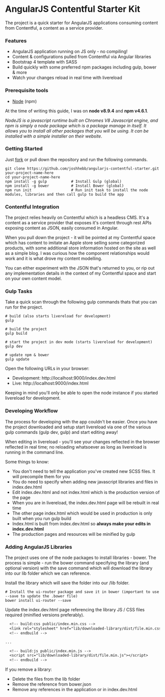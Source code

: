 # AngularJS Contentful Starter Kit

The project is a quick starter for AngularJS applications consuming content from Contentful, a content as a service provider.

### Features

* AngularJS application running on JS only - no compiling!
* Content & configurations pulled from Contentful via Angular libraries
* Bootstrap 4 template with SASS
* Build quickly with some preferred npm packages including gulp, bower & more
* Watch your changes reload in real time with livereload

### Prerequisite tools

* [Node](https://nodejs.org/en/download/) (npm)

At the time of writing this guide, I was on **node v8.9.4** and **npm v4.6.1**. 

*NodeJS is a javascript runtime built on Chromes V8 Javascript engine, 
and npm is simply a node package which is a package manage in itself. It allows you to install all other packages that you will be using. It can be installed with a simple installer on their website.*


### Getting Started

Just [fork](https://github.com/joshhebb/angularjs-contentful-starter) or pull down the repository and run the following commands.

```shell
git clone https://github.com/joshhebb/angularjs-contentful-starter.git your-project-name-here
cd your-project-name-here
npm install -g gulp           # Install Gulp (global)
npm install -g bower          # Install Bower (global)
npm run init                  # Run init task to install the node modules, libraries and then call gulp to build the app
```

### Contentful Integration

The project relies heavily on Contentful which is a headless CMS. It's a content as a service provider that exposes it's content through rest APIs exposing content as JSON, easily consumed in Angular.

When you pull down the project - it will be pointed at my Contentful space which has content to imitate an Apple store selling some categorized products, with some additional store information hosted on the site as well as a simple blog. I was curious how the component relationships would work and it is what drove my content modelling.

You can either experiment with the JSON that's returned to you, or rip out any implementation details in the context of my Contentful space and start on your own content model.


### Gulp Tasks

Take a quick scan through the following gulp commands thats that you can run for the project.

```shell
# build (also starts livereload for development)
gulp

# build the project 
gulp build

# start the project in dev mode (starts livereload for development)
gulp dev

# update npm & bower
gulp update
```

Open the following URLs in your browser:
* Development: http://localhost:9000/index.dev.html
* Live: http://localhost:9000/index.html

Keeping in mind you'll only be able to open the node instance if you started livereload for development.

### Developing Workflow

The process for developing with the app couldn't be easier. Once you have the project downloaded and setup start livereload via one of the various gulp commands (gulp dev, gulp) and start editing away! 

When editing in livereload - you'll see your changes reflected in the browser reflected in real time; no reloading whatsoever as long as livereload is running in the command line.

Some things to know:

* You don't need to tell the application you've created new SCSS files. It will precompile them for you
* You do need to specify when adding new javascript libraries and files in index.dev.html
* Edit index.dev.html and not index.html which is the production version of the page
* When you are in livereload, the index.dev.html page will be rebuilt in real time
* The other page index.html which would be used in production is only built when you run gulp build
* Index.html is built from index.dev.html so **always make your edits in index.dev.html**
* The production pages and resources will be minified by gulp


### Adding AngularJS Libraries

The project uses one of the node packages to install libraries - bower. The process is simple - run the bower command specifying the library (and optional version) with the save command which will download the library into our lib folder which we can reference.

Install the library which will save the folder into our /lib folder.

```shell
# Install the ui-router package and save it in bower (important to use --save to update the .bower file)
bower install ui-router --save
```

Update the index.dev.html page referencing the library JS / CSS files required (minified versions preferably).

```patch
  <!-- build:css public/index.min.css -->
  <link rel="stylesheet" href="lib/downloaded-library/dist/file.min.css">
  <!-- endbuild -->

...

  <!-- build:js public/index.min.js -->
  <script src="lib/downloaded-library/dist/file.min.js"></script>
  <!-- endbuild -->
```

If you remove a library:

* Delete the files from the lib folder
* Remove the reference from bower.json
* Remove any references in the application or in index.dev.html




